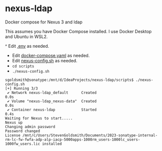 # nexus-ldap
Docker compose for Nexus 3 and ldap

This assumes you have Docker Compose installed. I use Docker Desktop and Ubuntu in WSL2.

^ Edit [.env](.env) as needed.
* Edit [docker-compose.yaml](docker-compose.yaml) as needed.
* Edit [nexus-config.sh](scripts%2Fnexus-config.sh) as needed.
* `cd scripts`
*  `./nexus-config.sh`

```
sgoldsmith@sonatype:/mnt/d/IdeaProjects/nexus-ldap/scripts$ ./nexus-config.sh
[+] Running 3/3
 ✔ Network nexus-ldap_default      Created                                                             0.0s
 ✔ Volume "nexus-ldap_nexus-data"  Created                                                             0.0s
 ✔ Container nexus-ldap            Started                                                             0.4s
Waiting for Nexus to start.....
Nexus up
Changing admin password
Password changed
License /mnt/c/Users/StevenGoldsmith/Documents/2023-sonatype-internal-rm-lc-fw-fwfa-adp-alp-iacp-5000apps-1000rm_users-1000lc_users-1000fw_users.lic installed
```
